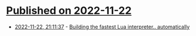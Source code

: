 # [Published on 2022-11-22](index.md)

* [2022-11-22, 21:11:37](https://news.ycombinator.com/item?id=33711583) - [Building the fastest Lua interpreter.. automatically](https://sillycross.github.io/2022/11/22/2022-11-22/)
